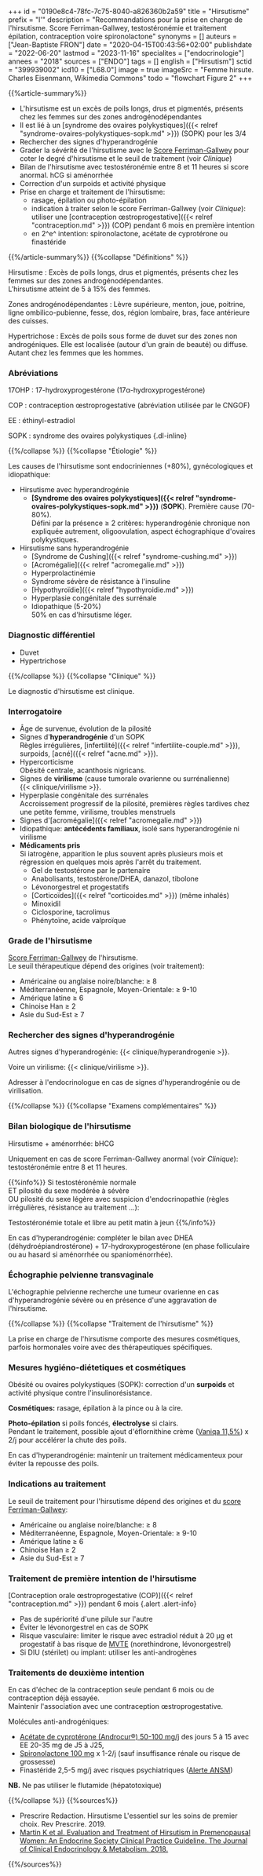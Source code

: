 +++
id = "0190e8c4-78fc-7c75-8040-a826360b2a59"
title = "Hirsutisme"
prefix = "l'"
description = "Recommandations pour la prise en charge de l'hirsutisme. Score Ferriman-Gallwey, testostéronémie et traitement épilation, contraception voire spironolactone"
synonyms = []
auteurs = ["Jean-Baptiste FRON"]
date = "2020-04-15T00:43:56+02:00"
publishdate = "2022-06-20"
lastmod = "2023-11-16"
specialites = ["endocrinologie"]
annees = "2018"
sources = ["ENDO"]
tags = []
english = ["Hirsutism"]
sctid = "399939002"
icd10 = ["L68.0"]
image = true
imageSrc = "Femme hirsute. Charles Eisenmann, Wikimedia Commons"
todo = "flowchart Figure 2"
+++

{{%article-summary%}}

- L'hirsutisme est un excès de poils longs, drus et pigmentés, présents chez les femmes sur des zones androgénodépendantes
- Il est lié à un [syndrome des ovaires polykystiques]({{< relref "syndrome-ovaires-polykystiques-sopk.md" >}}) (SOPK) pour les 3/4
- Rechercher des signes d'hyperandrogénie
- Grader la sévérité de l'hirsutisme avec le [Score Ferriman-Gallwey](http://www.e-dpc.fr/bibliotheque/docs/trouble_du_cycle_amenorrhee_hyperandrogenie/fiches_pratiques/score_ferriman_gallwey.pdf) pour coter le degré d'hirsutisme et le seuil de traitement (voir *Clinique*)
- Bilan de l'hirsutisme avec testostéronémie entre 8 et 11 heures si score anormal. hCG si aménorrhée
- Correction d'un surpoids et activité physique
- Prise en charge et traitement de l'hirsutisme:
  - rasage, épilation ou photo-épilation
  - indication à traiter selon le score Ferriman-Gallwey (voir *Clinique*): utiliser une [contraception œstroprogestative]({{< relref "contraception.md" >}}) (COP) pendant 6 mois en première intention
  - en 2^e^ intention: spironolactone, acétate de cyprotérone ou finastéride

{{%/article-summary%}}
{{%collapse "Définitions" %}}

Hirsutisme
: Excès de poils longs, drus et pigmentés, présents chez les femmes sur des zones androgénodépendantes.  
L'hirsutisme atteint de 5 à 15% des femmes.

Zones androgénodépendantes
: Lèvre supérieure, menton, joue, poitrine, ligne ombilico-pubienne, fesse, dos, région lombaire, bras, face antérieure des cuisses.

Hypertrichose
: Excès de poils sous forme de duvet sur des zones non androgéniques. Elle est localisée (autour d'un grain de beauté) ou diffuse. Autant chez les femmes que les hommes.

### Abréviations

17OHP
: 17-hydroxyprogestérone (17α-hydroxyprogestérone)

COP
: contraception œstroprogestative (abréviation utilisée par le CNGOF)

EE
: éthinyl-estradiol

SOPK
: syndrome des ovaires polykystiques
{.dl-inline}

{{%/collapse %}}
{{%collapse "Étiologie" %}}

Les causes de l'hirsutisme sont endocriniennes (+80%), gynécologiques et idiopathique:

- Hirsutisme avec hyperandrogénie
  - **[Syndrome des ovaires polykystiques]({{< relref "syndrome-ovaires-polykystiques-sopk.md" >}})** (**SOPK**). Première cause (70-80%).  
    Défini par la présence ≥ 2 critères: hyperandrogénie chronique non expliquée autrement, oligoovulation, aspect échographique d'ovaires polykystiques.
- Hirsutisme sans hyperandrogénie
  - [Syndrome de Cushing]({{< relref "syndrome-cushing.md" >}})
  - [Acromégalie]({{< relref "acromegalie.md" >}})
  - Hyperprolactinémie
  - Syndrome sévère de résistance à l'insuline
  - [Hypothyroïdie]({{< relref "hypothyroidie.md" >}})
  - Hyperplasie congénitale des surrénale
  - Idiopathique (5-20%)  
    50% en cas d'hirsutisme léger.

### Diagnostic différentiel

- Duvet
- Hypertrichose

{{%/collapse %}}
{{%collapse "Clinique" %}}

Le diagnostic d'hirsutisme est clinique.

### Interrogatoire

- Âge de survenue, évolution de la pilosité
- Signes d'**hyperandrogénie** d'un SOPK  
  Règles irrégulières, [infertilité]({{< relref "infertilite-couple.md" >}}), surpoids, [acné]({{< relref "acne.md" >}}).
- Hypercorticisme  
  Obésité centrale, acanthosis nigricans.
- Signes de **virilisme** (cause tumorale ovarienne ou surrénalienne)  
  {{< clinique/virilisme >}}.
- Hyperplasie congénitale des surrénales  
  Accroissement progressif de la pilosité, premières règles tardives chez une petite femme, virilisme, troubles menstruels
- Signes d'[acromégalie]({{< relref "acromegalie.md" >}})
- Idiopathique: **antécédents familiaux**, isolé sans hyperandrogénie ni virilisme
- **Médicaments pris**  
  Si iatrogène, apparition le plus souvent après plusieurs mois et régression en quelques mois après l'arrêt du traitement.
  - Gel de testostérone par le partenaire
  - Anabolisants, testostérone/DHEA, danazol, tibolone
  - Lévonorgestrel et progestatifs
  - [Corticoïdes]({{< relref "corticoides.md" >}}) (même inhalés)
  - Minoxidil
  - Ciclosporine, tacrolimus
  - Phénytoïne, acide valproïque

### Grade de l'hirsutisme

[Score Ferriman-Gallwey](http://www.e-dpc.fr/bibliotheque/docs/trouble_du_cycle_amenorrhee_hyperandrogenie/fiches_pratiques/score_ferriman_gallwey.pdf) de l'hirsutisme.  
Le seuil thérapeutique dépend des origines (voir traitement):

- Américaine ou anglaise noire/blanche: ≥ 8
- Méditerranéenne, Espagnole, Moyen-Orientale: ≥ 9-10
- Amérique latine ≥ 6
- Chinoise Han ≥ 2
- Asie du Sud-Est ≥ 7

### Rechercher des signes d'hyperandrogénie

Autres signes d'hyperandrogénie: {{< clinique/hyperandrogenie >}}.

Voire un virilisme: {{< clinique/virilisme >}}.

Adresser à l'endocrinologue en cas de signes d'hyperandrogénie ou de virilisation.

{{%/collapse %}}
{{%collapse "Examens complémentaires" %}}

### Bilan biologique de l'hirsutisme

Hirsutisme + aménorrhée: bHCG

Uniquement en cas de score Ferriman-Gallwey anormal (voir *Clinique*): testostéronémie entre 8 et 11 heures.

{{%info%}}
Si testostéronémie normale  
ET pilosité du sexe modérée à sévère  
OU pilosité du sexe légère avec suspicion d'endocrinopathie (règles irrégulières, résistance au traitement ...):

Testostéronémie totale et libre au petit matin à jeun
{{%/info%}}

En cas d'hyperandrogénie: compléter le bilan avec DHEA (déhydroépiandrostérone) + 17-hydroxyprogestérone (en phase folliculaire ou au hasard si aménorrhée ou spanioménorrhée).

### Échographie pelvienne transvaginale

L'échographie pelvienne recherche une tumeur ovarienne en cas d'hyperandrogénie sévère ou en présence d'une aggravation de l'hirsutisme.

{{%/collapse %}}
{{%collapse "Traitement de l'hirsutisme" %}}

La prise en charge de l'hirsutisme comporte des mesures cosmétiques, parfois hormonales voire avec des thérapeutiques spécifiques.

### Mesures hygiéno-diétetiques et cosmétiques

Obésité ou ovaires polykystiques (SOPK): correction d'un **surpoids** et activité physique contre l'insulinorésistance.

**Cosmétiques:** rasage, épilation à la pince ou à la cire.

**Photo-épilation** si poils foncés, **électrolyse** si clairs.  
Pendant le traitement, possible ajout d'éflornithine crème ([Vaniqa 11,5%](https://ec.europa.eu/health/documents/community-register/2018/20180316140355/anx_140355_fr.pdf)) x 2/j pour accélérer la chute des poils.

En cas d'hyperandrogénie: maintenir un traitement médicamenteux pour éviter la repousse des poils.

### Indications au traitement

Le seuil de traitement pour l'hirsutisme dépend des origines et du [score Ferriman-Gallwey](http://www.e-dpc.fr/bibliotheque/docs/trouble_du_cycle_amenorrhee_hyperandrogenie/fiches_pratiques/score_ferriman_gallwey.pdf):

- Américaine ou anglaise noire/blanche: ≥ 8
- Méditerranéenne, Espagnole, Moyen-Orientale: ≥ 9-10
- Amérique latine ≥ 6
- Chinoise Han ≥ 2
- Asie du Sud-Est ≥ 7

### Traitement de première intention de l'hirsutisme

[Contraception orale œstroprogestative (COP)]({{< relref "contraception.md" >}}) pendant 6 mois
{.alert .alert-info}

- Pas de supériorité d'une pilule sur l'autre
- Éviter le lévonorgestrel en cas de SOPK
- Risque vasculaire: limiter le risque avec estradiol réduit à 20 µg et progestatif à bas risque de [MVTE](/tags/mvte/) (norethindrone, lévonorgestrel)
- Si DIU (stérilet) ou implant: utiliser les anti-androgènes

### Traitements de deuxième intention

En cas d'échec de la contraception seule pendant 6 mois ou de contraception déjà essayée.  
Maintenir l'association avec une contraception œstroprogestative.

Molécules anti-androgéniques:

- [Acétate de cyprotérone (Androcur®) 50-100 mg/j](https://base-donnees-publique.medicaments.gouv.fr/affichageDoc.php?specid=61255738&typedoc=R) des jours 5 à 15 avec EE 20-35 mg de J5 à J25,
- [Spironolactone 100 mg](https://base-donnees-publique.medicaments.gouv.fr/affichageDoc.php?specid=61938189&typedoc=R) x 1-2/j (sauf insuffisance rénale ou risque de grossesse)
- Finastéride 2,5-5 mg/j avec risques psychiatriques ([Alerte ANSM](https://ansm.sante.fr/actualites/reevaluation-europeenne-de-la-balance-benefice-risque-des-medicaments-contenant-du-finasteride-ou-du-dutasteride))

**NB.** Ne pas utiliser le flutamide (hépatotoxique)

{{%/collapse %}}
{{%sources%}}

- Prescrire Redaction. Hirsutisme L'essentiel sur les soins de premier choix. Rev Prescrire. 2019.
- [Martin K et al. Evaluation and Treatment of Hirsutism in Premenopausal Women: An Endocrine Society Clinical Practice Guideline. The Journal of Clinical Endocrinology & Metabolism. 2018.](https://academic.oup.com/jcem/article/103/4/1233/4924418)

{{%/sources%}}
